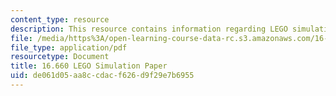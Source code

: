```yaml
---
content_type: resource
description: This resource contains information regarding LEGO simulation paper.
file: /media/https%3A/open-learning-course-data-rc.s3.amazonaws.com/16-660j-introduction-to-lean-six-sigma-methods-january-iap-2012/de061d05aa8ccdacf626d9f29e7b6955_MIT16_660JIAP12_sim_paper.pdf
file_type: application/pdf
resourcetype: Document
title: 16.660 LEGO Simulation Paper
uid: de061d05-aa8c-cdac-f626-d9f29e7b6955
---
```

